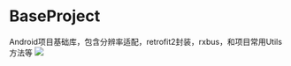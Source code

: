 # BaseProject
Android项目基础库，包含分辨率适配，retrofit2封装，rxbus，和项目常用Utils方法等
[![](https://jitpack.io/v/fly803/BaseProject.svg)](https://jitpack.io/#fly803/BaseProject)
